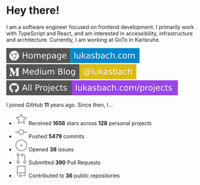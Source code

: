 # Hey there!

I am a software engineer focused on frontend development. I primarily work with TypeScript and React, and am interested in accessibility, infrastructure and architecture. Currently, I am working at GoTo in Karlsruhe.

[![Homepage](./icons/homepage.svg)](https://lukasbach.com)
[![Medium Blog](./icons/medium.svg)](https://medium.com/@lukasbach)
[![My Projects](./icons/projects.svg)](https://lukasbach.com/projects)

I joined GitHub **11** years ago. Since then, I...

- ![](./icons/star.svg) Received **1656** stars across **128** personal projects
- ![](./icons/commit.svg) Pushed **5479** commits
- ![](./icons/issues.svg) Opened **38** issues
- ![](./icons/pr.svg) Submitted **390** Pull Requests
- ![](./icons/repo.svg) Contributed to **36** public repositories
